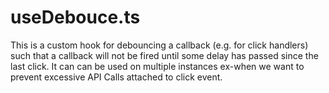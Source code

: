 # useDebouce.ts
This is a custom hook for debouncing a callback (e.g. for click handlers) such  that a callback will not be fired until some delay has passed since the last click. It can can be used on multiple instances ex-when we want to prevent excessive API Calls attached to click event.
